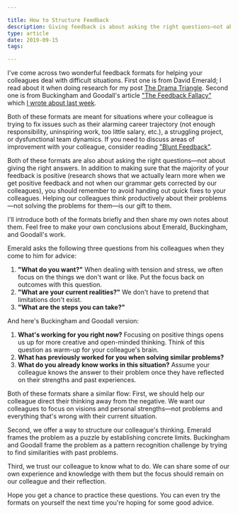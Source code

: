 ```yaml
---

title: How to Structure Feedback
description: Giving feedback is about asking the right questions—not about giving the right answers.
type: article
date: 2019-09-15
tags:

---
```


I've come across two wonderful feedback formats for helping your colleagues deal with difficult situations. First one is from David Emerald; I read about it when doing research for my post [The Drama Triangle](https://www.flashover.blog/posts/the-drama-triangle/). Second one is from Buckingham and Goodall's article ["The Feedback Fallacy"](https://hbr.org/2019/03/the-feedback-fallacy) which [I wrote about last week](https://www.flashover.blog/posts/feedback-fallacy/).

Both of these formats are meant for situations where your colleague is trying to fix issues such as their alarming career trajectory (not enough responsibility, uninspiring work, too little salary, etc.), a struggling project, or dysfunctional team dynamics. If you need to discuss areas of improvement with your colleague, consider reading ["Blunt Feedback"](https://www.flashover.blog/posts/blunt-feedback/).

Both of these formats are also about asking the right questions—not about giving the right answers. In addition to making sure that the majority of your feedback is positive (research shows that we actually learn more when we get positive feedback and not when our grammar gets corrected by our colleagues), you should remember to avoid handing out quick fixes to your colleagues. Helping our colleagues think productively about their problems—not solving the problems for them—is our gift to them.

I'll introduce both of the formats briefly and then share my own notes about them. Feel free to make your own conclusions about Emerald, Buckingham, and Goodall's work.

Emerald asks the following three questions from his colleagues when they come to him for advice:

1. **"What do you want?"** When dealing with tension and stress, we often focus on the things we don't want or like. Put the focus back on outcomes with this question.
2. **"What are your current realities?"** We don't have to pretend that limitations don't exist.
3. **"What are the steps you can take?"**

And here's Buckingham and Goodall version:

1. **What's working for you right now?** Focusing on positive things opens us up for more creative and open-minded thinking. Think of this question as warm-up for your colleague's brain.
2. **What has previously worked for you when solving similar problems?**
3. **What do you already know works in this situation?** Assume your colleague knows the answer to their problem once they have reflected on their strengths and past experiences.

Both of these formats share a similar flow: First, we should help our colleague direct their thinking away from the negative. We want our colleagues to focus on visions and personal strengths—not problems and everything that's wrong with their current situation.

Second, we offer a way to structure our colleague's thinking. Emerald frames the problem as a puzzle by establishing concrete limits. Buckingham and Goodall frame the problem as a pattern recognition challenge by trying to find similarities with past problems.

Third, we trust our colleague to know what to do. We can share some of our own experience and knowledge with them but the focus should remain on our colleague and their reflection.

Hope you get a chance to practice these questions. You can even try the formats on yourself the next time you're hoping for some good advice.
